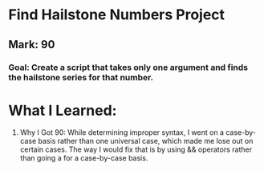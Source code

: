 # Find Hailstone Numbers Project
## Mark: 90
### Goal: Create a script that takes only one argument and finds the hailstone series for that number.

# What I Learned:
1. Why I Got 90: While determining improper syntax, I went on a case-by-case basis rather than one universal case, which made me lose out on certain cases. The way I would fix that is by using && operators rather than going a for a case-by-case basis.
